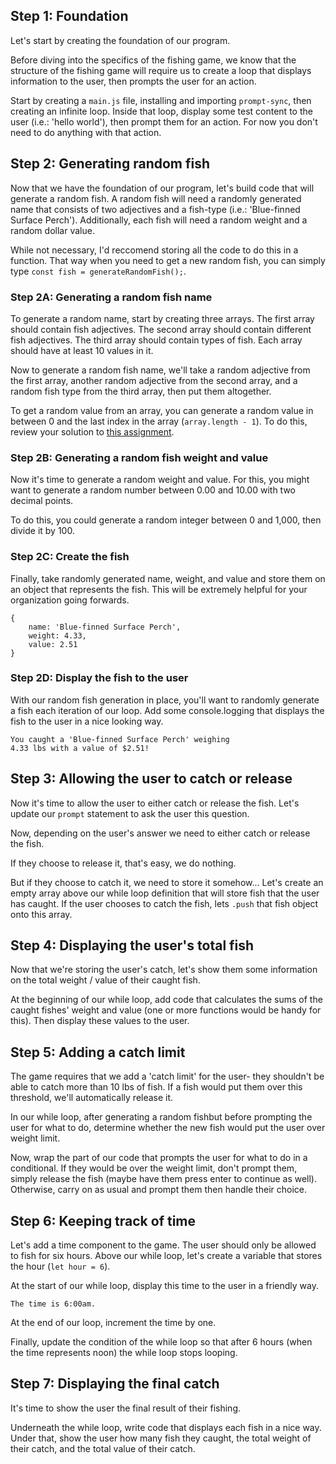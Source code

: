 

## Step 1: Foundation

Let's start by creating the foundation of our program. 

Before diving into the specifics of the fishing game, we know that the structure of the fishing
game will require us to create a loop that displays information to the user, then prompts the user for an action.

Start by creating a `main.js` file, installing and importing `prompt-sync`, then creating an infinite loop. Inside that loop,
display some test content to the user (i.e.: 'hello world'), then prompt them for an action. For now you don't need to do anything
with that action.

## Step 2: Generating random fish

Now that we have the foundation of our program, let's build code that will generate a random fish. A random fish will 
need a randomly generated name that consists of two adjectives and a fish-type (i.e.: 'Blue-finned Surface Perch'). Additionally,
each fish will need a random weight and a random dollar value.

While not necessary, I'd reccomend storing all the code to do this in a function. That way when you need to get a new random fish,
you can simply type `const fish = generateRandomFish();`.

### Step 2A: Generating a random fish name

To generate a random name, start by creating three arrays. The first array should contain fish adjectives. 
The second array should contain different fish adjectives. The third array should contain types of fish. Each array should have at least 10 values in it.

Now to generate a random fish name, we'll take a random adjective from the first array, another random adjective from the second array, and a random fish type
from the third array, then put them altogether.

To get a random value from an array, you can generate a random value in between 0 and the last index in the array (`array.length - 1`). To do this, review your solution
to [this assignment](https://github.com/ci-wdi-900/roll-the-dice).

### Step 2B: Generating a random fish weight and value

Now it's time to generate a random weight and value. For this, you might want to generate a random number between 0.00 and 10.00 with two decimal points.

To do this, you could generate a random integer between 0 and 1,000, then divide it by 100.

### Step 2C: Create the fish

Finally, take randomly generated name, weight, and value and store them on an object that represents the fish. This will be extremely helpful
for your organization going forwards.

```
{
    name: 'Blue-finned Surface Perch',
    weight: 4.33,
    value: 2.51
}
```

### Step 2D: Display the fish to the user

With our random fish generation in place, you'll want to randomly generate a fish each iteration of our loop. 
Add some console.logging that displays the fish to the user in a nice looking way.

```
You caught a 'Blue-finned Surface Perch' weighing 
4.33 lbs with a value of $2.51!
```

## Step 3: Allowing the user to catch or release

Now it's time to allow the user to either catch or release the fish. Let's update our `prompt` statement to ask the
user this question. 

Now, depending on the user's answer we need to either catch or release the fish. 

If they choose to release it, that's easy, we do nothing. 

But if they choose to catch it, we need to store it somehow... Let's create an empty array above our while loop definition that will
store fish that the user has caught. If the user chooses to catch the fish, lets `.push` that fish object onto this array.

## Step 4: Displaying the user's total fish

Now that we're storing the user's catch, let's show them some information on the total weight / value of their caught fish.

At the beginning of our while loop, add code that calculates the sums of the caught fishes' weight and value (one or more functions would
be handy for this). Then display these values to the user.

## Step 5: Adding a catch limit

The game requires that we add a 'catch limit' for the user- they shouldn't be able to catch more than 10 lbs of fish. If a fish would
put them over this threshold, we'll automatically release it.

In our while loop, after generating a random fishbut before prompting the user for what to do, determine whether the new fish would put the user
over weight limit.

Now, wrap the part of our code that prompts the user for what to do in a conditional. If they would be over the weight limit, don't prompt them,
simply release the fish (maybe have them press enter to continue as well). Otherwise, carry on as usual and prompt them then handle their choice.

## Step 6: Keeping track of time

Let's add a time component to the game. The user should only be allowed to fish for six hours. Above our while loop, let's create a variable that
stores the hour (`let hour = 6`).

At the start of our while loop, display this time to the user in a friendly way.
```
The time is 6:00am.
```

At the end of our loop, increment the time by one.

Finally, update the condition of the while loop so that after 6 hours (when the time represents noon) the while loop stops looping.

## Step 7: Displaying the final catch

It's time to show the user the final result of their fishing.

Underneath the while loop, write code that displays each fish in a nice way. 
Under that, show the user how many fish they caught, the total weight of their catch, and the total value of their catch.
